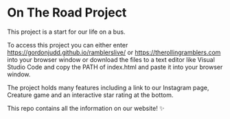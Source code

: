 # On The Road Project

This project is a start for our life on a bus.

To access this project you can either enter https://gordonjudd.github.io/ramblerslive/ or https://therollingramblers.com into your browser window or download the files to a text editor like Visual Studio Code and copy the PATH of index.html and paste it into your browser window.

The project holds many features including a link to our Instagram page, Creature game and an interactive star rating at the bottom.

This repo contains all the information on our website! :sparkles:
